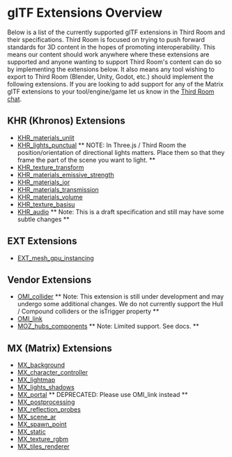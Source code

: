 # glTF Extensions Overview

Below is a list of the currently supported glTF extensions in Third Room and their specifications. Third Room is focused on trying to push forward standards for 3D content in the hopes of promoting interoperability. This means our content should work anywhere where these extensions are supported and anyone wanting to support Third Room's content can do so by implementing the extensions below. It also means any tool wishing to export to Third Room (Blender, Unity, Godot, etc.) should implement the following extensions. If you are looking to add support for any of the Matrix glTF extensions to your tool/engine/game let us know in the [Third Room chat](https://matrix.to/#/#thirdroom-dev:matrix.org).

## KHR (Khronos) Extensions

- [KHR_materials_unlit](https://github.com/KhronosGroup/glTF/blob/main/extensions/2.0/Khronos/KHR_materials_unlit/README.md)
- [KHR_lights_punctual](https://github.com/KhronosGroup/glTF/blob/main/extensions/2.0/Khronos/KHR_lights_punctual/README.md) ** NOTE: In Three.js / Third Room the position/orientation of directional lights matters. Place them so that they frame the part of the scene you want to light. **
- [KHR_texture_transform](https://github.com/KhronosGroup/glTF/blob/main/extensions/2.0/Khronos/KHR_texture_transform/README.md)
- [KHR_materials_emissive_strength](https://github.com/KhronosGroup/glTF/blob/c58e7e57184a4024dd1877dd9d219b198d6e0006/extensions/2.0/Khronos/KHR_materials_emissive_strength/README.md)
- [KHR_materials_ior](https://github.com/KhronosGroup/glTF/blob/main/extensions/2.0/Khronos/KHR_materials_ior/README.md)
- [KHR_materials_transmission](https://github.com/KhronosGroup/glTF/blob/main/extensions/2.0/Khronos/KHR_materials_transmission/README.md)
- [KHR_materials_volume](https://github.com/KhronosGroup/glTF/blob/main/extensions/2.0/Khronos/KHR_materials_volume/README.md)
- [KHR_texture_basisu](https://github.com/KhronosGroup/glTF/blob/main/extensions/2.0/Khronos/KHR_texture_basisu/README.md)
- [KHR_audio](https://github.com/KhronosGroup/glTF/blob/5d3a2a35d139c72a7001aa4872041572b2e42fae/extensions/2.0/Khronos/KHR_audio/README.md) ** Note: This is a draft specification and still may have some subtle changes **

## EXT Extensions

- [EXT_mesh_gpu_instancing](https://github.com/KhronosGroup/glTF/blob/main/extensions/2.0/Vendor/EXT_mesh_gpu_instancing/README.md)

## Vendor Extensions

- [OMI_collider](https://github.com/omigroup/gltf-extensions/tree/main/extensions/2.0/OMI_collider) ** Note: This extension is still under development and may undergo some additional changes. We do not currently support the Hull / Compound colliders or the isTrigger property **
- [OMI_link](https://github.com/omigroup/gltf-extensions/tree/main/extensions/2.0/OMI_link)
- [MOZ_hubs_components](./MOZ_hubs_components/README) ** Note: Limited support. See docs. **

## MX (Matrix) Extensions

- [MX_background](./MX_background/README)
- [MX_character_controller](./MX_character_controller/README)
- [MX_lightmap](./MX_lightmap/README)
- [MX_lights_shadows](./MX_lights_shadows/README)
- [MX_portal](./MX_portal/README) ** DEPRECATED: Please use OMI_link instead **
- [MX_postprocessing](./MX_postprocessing/README)
- [MX_reflection_probes](./MX_reflection_probes/README)
- [MX_scene_ar](./MX_scene_ar/README)
- [MX_spawn_point](./MX_spawn_point/README)
- [MX_static](./MX_static/README)
- [MX_texture_rgbm](./MX_texture_rgbm/README)
- [MX_tiles_renderer](./MX_tiles_renderer/README)
